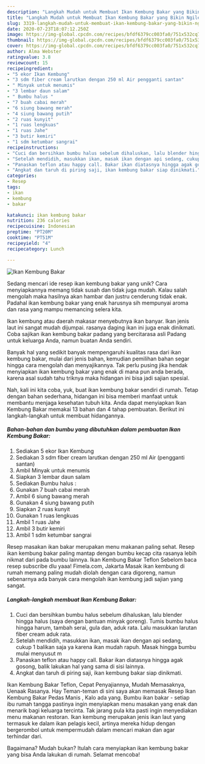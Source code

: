 ```yaml
---
description: "Langkah Mudah untuk Membuat Ikan Kembung Bakar yang Bikin Ngiler"
title: "Langkah Mudah untuk Membuat Ikan Kembung Bakar yang Bikin Ngiler"
slug: 3319-langkah-mudah-untuk-membuat-ikan-kembung-bakar-yang-bikin-ngiler
date: 2020-07-23T18:07:12.250Z
image: https://img-global.cpcdn.com/recipes/bfdf6379cc003fa0/751x532cq70/ikan-kembung-bakar-foto-resep-utama.jpg
thumbnail: https://img-global.cpcdn.com/recipes/bfdf6379cc003fa0/751x532cq70/ikan-kembung-bakar-foto-resep-utama.jpg
cover: https://img-global.cpcdn.com/recipes/bfdf6379cc003fa0/751x532cq70/ikan-kembung-bakar-foto-resep-utama.jpg
author: Alma Webster
ratingvalue: 3.8
reviewcount: 15
recipeingredient:
- "5 ekor Ikan Kembung"
- "3 sdm fiber cream larutkan dengan 250 ml Air pengganti santan"
- " Minyak untuk menumis"
- "3 lembar daun salam"
- " Bumbu halus "
- "7 buah cabai merah"
- "6 siung bawang merah"
- "4 siung bawang putih"
- "2 ruas kunyit"
- "1 ruas lengkuas"
- "1 ruas Jahe"
- "3 butir kemiri"
- "1 sdm ketumbar sangrai"
recipeinstructions:
- "Cuci dan bersihkan bumbu halus sebelum dihaluskan, lalu blender hingga halus (saya dengan bantuan minyak goreng). Tumis bumbu halus hingga harum, tambah serai, gula dan, aduk rata. Lalu masukkan larutan fiber cream aduk rata."
- "Setelah mendidih, masukkan ikan, masak ikan dengan api sedang, cukup 1 balikan saja ya karena ikan mudah rapuh. Masak hingga bumbu mulai menyusut m"
- "Panaskan teflon atau happy call. Bakar ikan diatasnya hingga agak gosong, balik lakukan hal yang sama di sisi lainnya."
- "Angkat dan taruh di piring saji, ikan kembung bakar siap dinikmati."
categories:
- Resep
tags:
- ikan
- kembung
- bakar

katakunci: ikan kembung bakar 
nutrition: 236 calories
recipecuisine: Indonesian
preptime: "PT20M"
cooktime: "PT51M"
recipeyield: "4"
recipecategory: Lunch

---
```



![Ikan Kembung Bakar](https://img-global.cpcdn.com/recipes/bfdf6379cc003fa0/751x532cq70/ikan-kembung-bakar-foto-resep-utama.jpg)

Sedang mencari ide resep ikan kembung bakar yang unik? Cara menyiapkannya memang tidak susah dan tidak juga mudah. Kalau salah mengolah maka hasilnya akan hambar dan justru cenderung tidak enak. Padahal ikan kembung bakar yang enak harusnya sih mempunyai aroma dan rasa yang mampu memancing selera kita.

Ikan kembung atau daerah makasar menyebutnya ikan banyar. Ikan jenis laut ini sangat mudah dijumpai. rasanya daging ikan ini juga enak dinikmati. Coba sajikan ikan kembung bakar padang yang bercitarasa asli Padang untuk keluarga Anda, namun buatan Anda sendiri.

Banyak hal yang sedikit banyak mempengaruhi kualitas rasa dari ikan kembung bakar, mulai dari jenis bahan, kemudian pemilihan bahan segar hingga cara mengolah dan menyajikannya. Tak perlu pusing jika hendak menyiapkan ikan kembung bakar yang enak di mana pun anda berada, karena asal sudah tahu triknya maka hidangan ini bisa jadi sajian spesial.


Nah, kali ini kita coba, yuk, buat ikan kembung bakar sendiri di rumah. Tetap dengan bahan sederhana, hidangan ini bisa memberi manfaat untuk membantu menjaga kesehatan tubuh kita. Anda dapat menyiapkan Ikan Kembung Bakar memakai 13 bahan dan 4 tahap pembuatan. Berikut ini langkah-langkah untuk membuat hidangannya.

<!--inarticleads1-->

##### Bahan-bahan dan bumbu yang dibutuhkan dalam pembuatan Ikan Kembung Bakar:

1. Sediakan 5 ekor Ikan Kembung
1. Sediakan 3 sdm fiber cream larutkan dengan 250 ml Air (pengganti santan)
1. Ambil  Minyak untuk menumis
1. Siapkan 3 lembar daun salam
1. Sediakan  Bumbu halus :
1. Gunakan 7 buah cabai merah
1. Ambil 6 siung bawang merah
1. Gunakan 4 siung bawang putih
1. Siapkan 2 ruas kunyit
1. Gunakan 1 ruas lengkuas
1. Ambil 1 ruas Jahe
1. Ambil 3 butir kemiri
1. Ambil 1 sdm ketumbar sangrai


Resep masakan ikan bakar merupakan menu makanan paling sehat. Resep ikan kembung bakar paling mantap dengan bumbu kecap cita rasanya lebih nikmat dari pada bumbu lainnya. Ikan Kembung Bakar Teflon Sebelom baca resep subscribe dlu yaaa! Fimela.com, Jakarta Masak ikan kembung di rumah memang paling mudah diolah dengan cara digoreng, namun sebenarnya ada banyak cara mengolah ikan kembung jadi sajian yang sangat. 

<!--inarticleads2-->

##### Langkah-langkah membuat Ikan Kembung Bakar:

1. Cuci dan bersihkan bumbu halus sebelum dihaluskan, lalu blender hingga halus (saya dengan bantuan minyak goreng). Tumis bumbu halus hingga harum, tambah serai, gula dan, aduk rata. Lalu masukkan larutan fiber cream aduk rata.
1. Setelah mendidih, masukkan ikan, masak ikan dengan api sedang, cukup 1 balikan saja ya karena ikan mudah rapuh. Masak hingga bumbu mulai menyusut m
1. Panaskan teflon atau happy call. Bakar ikan diatasnya hingga agak gosong, balik lakukan hal yang sama di sisi lainnya.
1. Angkat dan taruh di piring saji, ikan kembung bakar siap dinikmati.


Ikan Kembung Bakar Teflon, Cepat Penyajiannya, Mudah Memasaknya, Uenaak Rasanya. Hay Teman-teman di sini saya akan memasak Resep Ikan Kembung Bakar Pedas Manis , Kalo ada yang. Bumbu ikan bakar - setiap ibu rumah tangga pastinya ingin menyiapkan menu masakan yang enak dan menarik bagi keluarga tercinta. Tak jarang pula kita pasti ingin menyediakan menu makanan restoran. Ikan kembung merupakan jenis ikan laut yang termasuk ke dalam ikan pelagis kecil, artinya mereka hidup dengan bergerombol untuk mempermudah dalam mencari makan dan agar terhindar dari. 

Bagaimana? Mudah bukan? Itulah cara menyiapkan ikan kembung bakar yang bisa Anda lakukan di rumah. Selamat mencoba!
